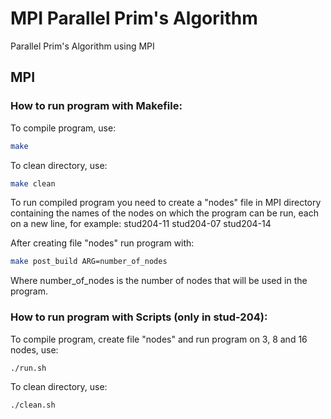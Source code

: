 # MPI Parallel Prim's Algorithm
Parallel Prim's Algorithm using MPI

## MPI

### How to run program with Makefile:

To compile program, use:

```bash
make
```

To clean directory, use:

```bash
make clean
```

To run compiled program you need to create a "nodes" file in MPI directory containing the names of the nodes on which the program can be run, each on a new line, for example:
stud204-11
stud204-07
stud204-14

After creating file "nodes" run program with:

```bash
make post_build ARG=number_of_nodes
```

Where number_of_nodes is the number of nodes that will be used in the program.

### How to run program with Scripts (only in stud-204):

To compile program, create file "nodes" and run program on 3, 8 and 16 nodes, use:

```bash
./run.sh
```

To clean directory, use:

```bash
./clean.sh
```


